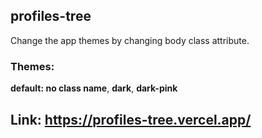 ## profiles-tree

Change the app themes by changing body class attribute.


### Themes:
**default: no class name**, **dark**, **dark-pink**


## Link: https://profiles-tree.vercel.app/
